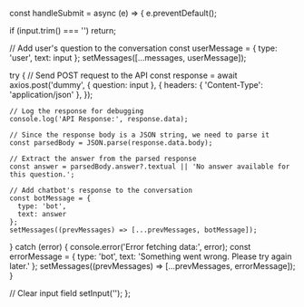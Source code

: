 const handleSubmit = async (e) => {
  e.preventDefault();

  if (input.trim() === '') return;

  // Add user's question to the conversation
  const userMessage = { type: 'user', text: input };
  setMessages([...messages, userMessage]);

  try {
    // Send POST request to the API
    const response = await axios.post('dummy', {
      question: input
    }, {
      headers: {
        'Content-Type': 'application/json'
      },
    });

    // Log the response for debugging
    console.log('API Response:', response.data);

    // Since the response body is a JSON string, we need to parse it
    const parsedBody = JSON.parse(response.data.body);

    // Extract the answer from the parsed response
    const answer = parsedBody.answer?.textual || 'No answer available for this question.';

    // Add chatbot's response to the conversation
    const botMessage = {
      type: 'bot',
      text: answer
    };
    setMessages((prevMessages) => [...prevMessages, botMessage]);

  } catch (error) {
    console.error('Error fetching data:', error);
    const errorMessage = { type: 'bot', text: 'Something went wrong. Please try again later.' };
    setMessages((prevMessages) => [...prevMessages, errorMessage]);
  }

  // Clear input field
  setInput('');
};
